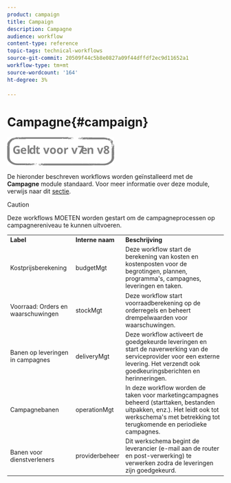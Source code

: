 ```yaml
---
product: campaign
title: Campaign
description: Campagne
audience: workflow
content-type: reference
topic-tags: technical-workflows
source-git-commit: 20509f44c5b8e0827a09f44dffdf2ec9d11652a1
workflow-type: tm+mt
source-wordcount: '164'
ht-degree: 3%

---
```



# Campagne{#campaign}

![](../../assets/common.svg)

De hieronder beschreven workflows worden geïnstalleerd met de **Campagne** module standaard. Voor meer informatie over deze module, verwijs naar dit [sectie](../../campaign/using/designing-marketing-campaigns.md).

>[!CAUTION]
>
>Deze workflows MOETEN worden gestart om de campagneprocessen op campagnereniveau te kunnen uitvoeren.

<table> 
 <tbody> 
  <tr> 
   <td> <strong>Label</strong><br /> </td> 
   <td> <strong>Interne naam</strong><br /> </td> 
   <td> <strong>Beschrijving</strong><br /> </td> 
  </tr> 
  <tr> 
   <td> <span class="uicontrol">Kostprijsberekening</span> <br /> </td> 
   <td> <span class="uicontrol">budgetMgt</span> <br /> </td> 
   <td> Deze workflow start de berekening van kosten en kostenposten voor de begrotingen, plannen, programma's, campagnes, leveringen en taken.<br /> </td> 
  </tr> 
  <tr> 
   <td> <span class="uicontrol">Voorraad: Orders en waarschuwingen</span> <br /> </td> 
   <td> <span class="uicontrol">stockMgt</span> <br /> </td> 
   <td> Deze workflow start voorraadberekening op de orderregels en beheert drempelwaarden voor waarschuwingen.<br /> </td> 
  </tr> 
  <tr> 
   <td> <span class="uicontrol">Banen op leveringen in campagnes</span> <br /> </td> 
   <td> <span class="uicontrol">deliveryMgt</span> <br /> </td> 
   <td> Deze workflow activeert de goedgekeurde leveringen en start de naverwerking van de serviceprovider voor een externe levering. Het verzendt ook goedkeuringsberichten en herinneringen.<br /> </td> 
  </tr> 
  <tr> 
   <td> <span class="uicontrol">Campagnebanen</span> <br /> </td> 
   <td> <span class="uicontrol">operationMgt</span> <br /> </td> 
   <td> In deze workflow worden de taken voor marketingcampagnes beheerd (starttaken, bestanden uitpakken, enz.). Het leidt ook tot werkschema's met betrekking tot terugkomende en periodieke campagnes.<br /> </td> 
  </tr> 
  <tr> 
   <td> <span class="uicontrol">Banen voor dienstverleners</span> <br /> </td> 
   <td> <span class="uicontrol">providerbeheer</span> <br /> </td> 
   <td> Dit werkschema begint de leverancier (e-mail aan de router en post-verwerking) te verwerken zodra de leveringen zijn goedgekeurd. <br /> </td> 
  </tr> 
 </tbody> 
</table>

